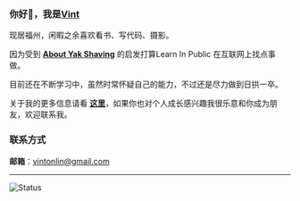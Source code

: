 ### 你好👋，我是[Vint](https://vinton.store)

现居福州，闲暇之余喜欢看书、写代码、摄影。

因为受到 [**About Yak Shaving**](https://antfu.me/posts/about-yak-shaving-zh) 的启发打算Learn In Public 在互联网上找点事做。

目前还在不断学习中，虽然时常怀疑自己的能力，不过还是尽力做到日拱一卒。

关于我的更多信息请看 [**这里**](https://vinton.store/about/)，如果你也对个人成长感兴趣我很乐意和你成为朋友，欢迎联系我。

### 联系方式
**邮箱**：vintonlin@gmail.com

---
![Status](https://pixel-profile.vercel.app/api/github-stats?username=VintLin&screen_effect=false&background=linear-gradient(to%20bottom%20right%2C%20%2374dcc4%2C%20%234597e9))
